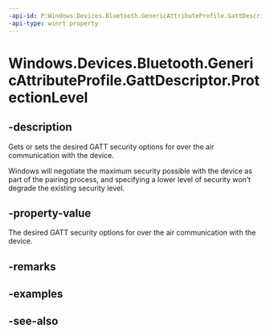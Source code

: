 ```yaml
---
-api-id: P:Windows.Devices.Bluetooth.GenericAttributeProfile.GattDescriptor.ProtectionLevel
-api-type: winrt property
---
```


<!-- Property syntax
public Windows.Devices.Bluetooth.GenericAttributeProfile.GattProtectionLevel ProtectionLevel { get;  set; }
-->

# Windows.Devices.Bluetooth.GenericAttributeProfile.GattDescriptor.ProtectionLevel

## -description
Gets or sets the desired GATT security options for over the air communication with the device.

Windows will negotiate the maximum security possible with the device as part of the pairing process, and specifying a lower level of security won’t degrade the existing security level.

## -property-value
The desired GATT security options for over the air communication with the device.

## -remarks

## -examples

## -see-also
